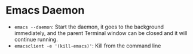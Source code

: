 # Emacs Daemon

* `emacs --daemon`: Start the daemon, it goes to the background immediately, and the parent Terminal window can be closed and it will continue running.
* `emacsclient -e '(kill-emacs)'`: Kill from the command line